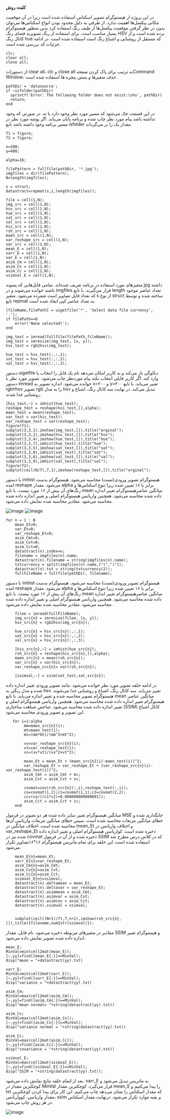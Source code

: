 **کلیت روش**

در این پروژه از هیستوگرام تصویر اسکناس استفاده شده است زیرا در آن موقعیت مکانی پیکسل‌ها اهمیت ندارد. از طرفی به دلیل محدود بودن انواع اسکناس‌ها می‌توان بدون در نظر گرفتن موقعیت پیکسل‌ها از طیف رنگ استفاده کرد بدین منظور هیستوگرام بسیار مناسب است. برای استفاده از رنگ تصویربه فضای رنگ HSV برده شده است و از کانال رنگ hue که مستقل از روشنایی و اشباع رنگ است استفاده شده است. در ادامه جزئیات کد بررسی شده است.

```
clc;
clear all;
close all;
```
از دستورات clear all، clc و close all  به ترتیب برای پاک کردن صفحهCommand Window، حذف متغیرها و بستن پنجره ها استفاده شده است.
```
pathDir = 'datasource';
if ~isfolder(pathDir)
  sprintf('Error: The following folder does not exist:\n%s', pathDir)
  return;
end
```
در این قسمت چک می‌شود که مسیر مورد نظر وجود دارد یا نه. در صورتی که وجود نداشته باشد پیام مورد نظر چاپ شده و برنامه پایان می‌یابد. اگر پوشه مورد نظر در مسیر برنامه وجود داشته باشد تابع isfolder مقدار یک را بر می‌گرداند.

```
f1 = figure;
f2 = figure;

x=200;
y=400;

alpha=16;

filePattern = fullfile(pathDir, '*.jpg');
imgfiles = dir(filePattern);
N=length(imgfiles);

s = struct;
datastract=repmat(s,1,length(imgfiles));

file = cell(1,N);
img_src = cell(1,N);
hsv_src = cell(1,N);
hue_src = cell(1,N);
sat_src = cell(1,N);
val_src = cell(1,N);
his_src = cell(1,N);
rsh_src = cell(1,N);
maen_src = cell(1,N);
var_reshape_src = cell(1,N);
var_src = cell(1,N);
mean_E = cell(1,N);
varr_E = cell(1,N);
var_E = cell(1,N);
asim_Cm = cell(1,N);
asim_Cv = cell(1,N);
asim_Cc = cell(1,N);
ssimval_E = cell(1,N);
```
متغیر‌های مورد استفاده در برنامه تعریف شده‌اند. تمامی فایل‌هایی که پسوند jpg داشته باشند خوانده می‌شوند و در imgfiles قرار می‌گیرند. با تابع length تعداد عناصر موجود که تعداد فایل تصاویر است شمرده می‌شود. متغیر s از نوع struct ساخته شده و توسط تابع repmat به تعداد عناصر کپی ایجاد شده است.

```
[fileName,filePath] = uigetfile('*', 'Select data file currency', '.');
if filePath==0
    error('None selected!'); 
end

img_test = imread(fullfile(filePath,fileName));
img_test = imresize(img_test, [x, y]);
hsv_test = rgb2hsv(img_test);

hue_test = hsv_test(:,:,1);
sat_test = hsv_test(:,:,2);
val_test = hsv_test(:,:,3);
```
دستور uigetfile دیالوگی باز می‌کند و به کاربر امکان می‌دهد نام یک فایل را انتخاب یا وارد کند. اگر کاربر فایلی انتخاب نکند پیام موردنظر چاپ می‌شود. تصویر مورد نظر با دستور imread خوانده می‌شود. اندازه تصویر به x=۲۰۰ و y=۴۰۰ تغییر می‌یابد. با تابع rgb۲hsv تصویر rgb را به مدل hsv تبدیل می‌کند. در نهایت سه کانال رنگ، اشباع و روشنایی جدا شدند.

```
[his_test,~] = imhist(hue_test);
reshape_test = reshape(his_test,[],alpha);
maen_test = mean(reshape_test);
var_test = var(his_test);
var_reshape_test = var(reshape_test);
figure(f1);
subplot(3,3,1),imshow(img_test,[]),title("orginal");
subplot(3,3,2),imshow(hsv_test,[]),title("hsv");
subplot(3,3,4),imshow(hue_test,[]),title("hue");
subplot(3,3,7),imhist(hue_test),title("hue");
subplot(3,3,5),imshow(sat_test,[]),title("sat");
subplot(3,3,8),imhist(sat_test),title("sat");
subplot(3,3,6),imshow(val_test,[]),title("val");
subplot(3,3,9),imhist(val_test),title("val");
figure(f2);
subplot(ceil(N/7),7,1),imshow(reshape_test,[]),title("orginal");
```
با دستور imhist هیستوگرام تصویر ورودی(تست) محاسبه می‌شود. هیستوگرام بدست امده reshape می‌شود. مقدار alpha برابر با ۱۶ تعیین شده زیرا تنوع اسکناس‌ها و رنگ‌های آن بیش از ۱۶ مورد نیست. با تابع mean میانگین عناصرهیستوگرام تغییر اندازه داده شده محاسبه می‌شود. همچنین واریانس هیستوگرام اصلی و تغییر اندازه داده شده محاسبه می‌شود. مقادیر محاسبه شده نمایش داده می‌شود.


 ![image](https://github.com/semnan-university-ai/image-processing-class-002/blob/main/project/fvatani/project/1.png)
 ![image](https://github.com/semnan-university-ai/image-processing-class-002/blob/main/project/fvatani/project/2.png)

```
for n = 1 : N
    mean_Et=0;
    var_Et=0;
    var_reshape_Et=0;
    asim_Cmt=0;
    asim_Cvt=0;
    asim_Cct=0;
    datastract(n).index=n;
    filename = imgfiles(n).name;
    datastract(n).filename = string(imgfiles(n).name);
    txtcurrency = split(imgfiles(n).name,["(",")"]);
    datastract(n).txt = string(txtcurrency(2));
    fullFileName = fullfile(pathDir, filename);
```
با دستور imhist هیستوگرام تصویر ورودی(تست) محاسبه می‌شود. هیستوگرام بدست امده reshape می‌شود. مقدار alpha برابر با ۱۶ تعیین شده زیرا تنوع اسکناس‌ها و رنگ‌های آن بیش از ۱۶ مورد نیست. با تابع mean میانگین عناصرهیستوگرام تغییر اندازه داده شده محاسبه می‌شود. همچنین واریانس هیستوگرام اصلی و تغییر اندازه داده شده محاسبه می‌شود. مقادیر محاسبه شده نمایش داده می‌شود.

```
    filee = imread(fullFileName);
    img_src{n} = imresize(filee, [x, y]);
    hsv_src{n} = rgb2hsv(img_src{n});
    
    hue_src{n} = hsv_src{n}(:,:,1);
    sat_src{n} = hsv_src{n}(:,:,2);
    val_src{n} = hsv_src{n}(:,:,3);

    [his_src{n},~] = imhist(hue_src{n});
    rsh_src{n} = reshape(his_src{n},[],alpha);
    maen_src{n} = mean(rsh_src{n});
    var_src{n} = var(his_src{n});
    var_reshape_src{n}= var(rsh_src{n});
    
    [ssimval,~] = ssim(sat_test,sat_src{n});
```
در ادامه حلقه تصویر مورد نظر خوانده می‌شود. مانند تصویر ورودی تغییر اندازه داده شده و مدل رنگی به hsv تغییر می‌یابد. سه کانال رنگ، اشباع و روشنایی جدا می‌شوند. هیستوگرام تصویر محاسبه شده و تغییر اندازه می‌یابد. با تابع mean میانگین عناصر هیستوگرام تغییر اندازه داده شده محاسبه می‌شود. همچنین واریانس هیستوگرام اصلی و تغییر اندازه داده شده محاسبه می‌شود. شاخص شباهت ساختاری (SSIM) کانال اشباع این تصویر و تصویر ورودی محاسبه می‌شود.


```
   for i=1:alpha
        mm=maen_src{n}(i);
        mt=maen_test(i);
        mc=(mm*mt)/(mm^2+mt^2);
        
        vv=var_reshape_src{n}(i);
        vt=var_reshape_test(i);
        vc=(vv*vt)/(vv^2+vt^2);
        
        mean_Et = mean_Et + (maen_src{n}(i)-maen_test(i))^2;
        var_reshape_Et = var_reshape_Et + (var_reshape_src{n}(i)-var_reshape_test(i))^2;
        asim_Cmt = asim_Cmt + mc;
        asim_Cvt = asim_Cvt + vc;
        
        covmat=cov(rsh_src{n}(:,i),reshape_test(:,i));
        co=covmat(1,2);c1=covmat(1,1);c2=covmat(2,2);
        cc=(co/((c1*c2)+0.000000000000001));
        asim_Cct = asim_Cct + cc;
    end
```
میانگین هیستوگرام تغییر سایز داده شده هر دو تصویر در فرمول MSE جایگذاری شده و خطای میانگین مربعات محاسبه شده است. سپس خطای میانگین مربعات واریانس آن‌ها محاسبه شده است. اختلاف میانگین در mean_Et و اختلاف واریانس در var_reshape_Et ذخیره شده است. کواریانس هیستوگرام اصلی و تغییر اندازه داده شده نیز در covmat ذخیره شده و از آن در فرمول SSIM که در کلاس درس مطرح شد استفاده شده است. این حلقه برای تمام ماتریس هیستوگرام ۱۶*۱۶تصاویر تکرار می‌شود.

```  
    mean_E{n}=mean_Et;
    varr_E{n}=var_reshape_Et;
    asim_Cm{n}=asim_Cmt;
    asim_Cv{n}=asim_Cvt;
    asim_Cc{n}=asim_Cct;
    ssimval_E{n}=ssimval;
    datastract(n).deltamean = mean_Et;
    datastract(n).deltavar = var_reshape_Et;
    datastract(n).asimmean = asim_Cmt;
    datastract(n).asimvar = asim_Cvt;
    datastract(n).asimcov = asim_Cct;
    datastract(n).ssimval = ssimval;

   
    subplot(ceil((N+1)/7),7,n+1),imshow(rsh_src{n},[]),title({filename,num2str(ssimval)});
```
مقادیر در متغیر‌های مربوطه ذخیره می‌شود. نام فایل، مقدار SSIM و هیستوگرام تغییر اندازه داده شده تصویر نمایش داده می‌شود.
```
mean_E;
MinVal=min(cell2mat(mean_E));
[~,yy]=find([mean_E{:}]==MinVal);
disp("mean = "+datastract(yy).txt)

varr_E;
MinVal=min(cell2mat(varr_E));
[~,yy]=find([varr_E{:}]==MinVal);
disp("variance = "+datastract(yy).txt)

asim_Cm;
MinVal=max(cell2mat(asim_Cm));
[~,yy]=find([asim_Cm{:}]==MinVal);
disp("mean normal= "+string(datastract(yy).txt))

asim_Cv;
MinVal=max(cell2mat(asim_Cv));
[~,yy]=find([asim_Cv{:}]==MinVal);
disp("variance normal = "+string(datastract(yy).txt))

asim_Cc;
MinVal=max(cell2mat(asim_Cc));
[~,yy]=find([asim_Cc{:}]==MinVal);
disp("covariance = "+string(datastract(yy).txt))

ssimval_E;
MinVal=max(cell2mat(ssimval_E));
[~,yy]=find([ssimval_E{:}]==MinVal);
disp("SSIM = "+string(datastract(yy).txt));
```
بعد از اتمام حلقه نتایج نمایش داده می‌شود. varr_E به ماتریس تبدیل می‌شود و کوچکترین مقدار در MinVal قرار می‌گیرد. کوچکترین مقدار mean_E را پیدا می‌کنیم و txt که مقدار اسکناس را نشان می‌دهد چاپ می‌کنیم. این کار برای پیدا کردن کوچکترین مقدار واریانس، کوواریانس، ssim و بقیه موارد تکرار می‌شود. درنهایت مقدار اسکناس در هر روش چاپ می‌شود.
 
 ![image](https://github.com/semnan-university-ai/image-processing-class-002/blob/main/project/fvatani/project/3.png)
